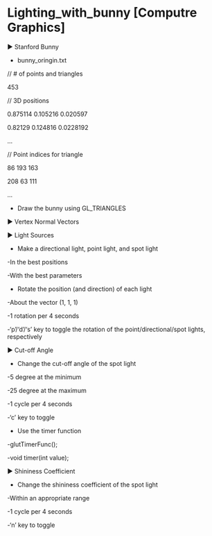 # Lighting_with_bunny [Computre Graphics]

▶ Stanford Bunny

* bunny_oringin.txt

// # of points and triangles

453 

// 3D positions

0.875114 0.105216 0.020597

0.82129 0.124816 0.0228192

...


// Point indices for triangle

86 193 163

208 63 111

...

* Draw the bunny using GL_TRIANGLES

▶ Vertex Normal Vectors

▶ Light Sources

* Make a directional light, point light, and spot light

-In the best positions

-With the best parameters

* Rotate the position (and direction) of each light

-About the vector (1, 1, 1)

-1 rotation per 4 seconds

-‘p’/‘d’/‘s’ key to toggle the rotation of the point/directional/spot lights, respectively

▶ Cut-off Angle

* Change the cut-off angle of the spot light

-5 degree at the minimum

-25 degree at the maximum

-1 cycle per 4 seconds

-‘c’ key to toggle

* Use the timer function

-glutTimerFunc();

-void timer(int value);

▶ Shininess Coefficient

* Change the shininess coefficient of the spot light

-Within an appropriate range

-1 cycle per 4 seconds

-‘n’ key to toggle



